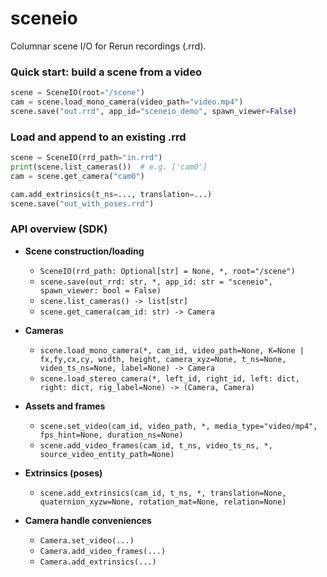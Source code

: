 sceneio
======

Columnar scene I/O for Rerun recordings (.rrd).

### Quick start: build a scene from a video

```python
scene = SceneIO(root="/scene")
cam = scene.load_mono_camera(video_path="video.mp4")
scene.save("out.rrd", app_id="sceneio_demo", spawn_viewer=False)
```

### Load and append to an existing .rrd

```python
scene = SceneIO(rrd_path="in.rrd")
print(scene.list_cameras())  # e.g. ['cam0']
cam = scene.get_camera("cam0")

cam.add_extrinsics(t_ns=..., translation=...)
scene.save("out_with_poses.rrd")
```

### API overview (SDK)

- **Scene construction/loading**
  - `SceneIO(rrd_path: Optional[str] = None, *, root="/scene")`
  - `scene.save(out_rrd: str, *, app_id: str = "sceneio", spawn_viewer: bool = False)`
  - `scene.list_cameras() -> list[str]`
  - `scene.get_camera(cam_id: str) -> Camera`

- **Cameras**
  - `scene.load_mono_camera(*, cam_id, video_path=None, K=None | fx,fy,cx,cy, width, height, camera_xyz=None, t_ns=None, video_ts_ns=None, label=None) -> Camera`
  - `scene.load_stereo_camera(*, left_id, right_id, left: dict, right: dict, rig_label=None) -> (Camera, Camera)`

- **Assets and frames**
  - `scene.set_video(cam_id, video_path, *, media_type="video/mp4", fps_hint=None, duration_ns=None)`
  - `scene.add_video_frames(cam_id, t_ns, video_ts_ns, *, source_video_entity_path=None)`

- **Extrinsics (poses)**
  - `scene.add_extrinsics(cam_id, t_ns, *, translation=None, quaternion_xyzw=None, rotation_mat=None, relation=None)`

- **Camera handle conveniences**
  - `Camera.set_video(...)`
  - `Camera.add_video_frames(...)`
  - `Camera.add_extrinsics(...)`